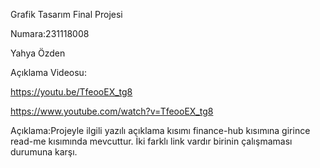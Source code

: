 Grafik Tasarım Final Projesi


Numara:231118008

Yahya Özden 

Açıklama Videosu:

https://youtu.be/TfeooEX_tg8

https://www.youtube.com/watch?v=TfeooEX_tg8

Açıklama:Projeyle ilgili yazılı açıklama kısımı finance-hub kısımına girince read-me kısımında mevcuttur. İki farklı link vardır birinin çalışmaması durumuna karşı.

